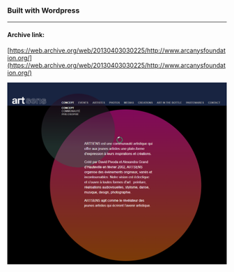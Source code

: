 ### Built with Wordpress
---
#### Archive link: 
[https://web.archive.org/web/20130403030225/http://www.arcanysfoundation.org/](https://web.archive.org/web/20130403030225/http://www.arcanysfoundation.org/)

![Art Sens](./screenshot.png)

